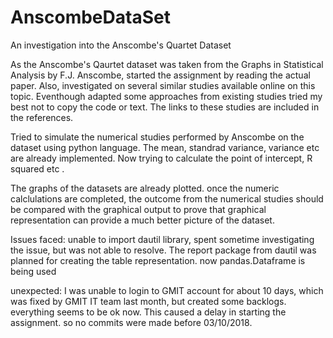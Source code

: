 # AnscombeDataSet
An investigation into the Anscombe's Quartet Dataset

As the Anscombe's Qaurtet dataset was taken from the Graphs in Statistical Analysis by F.J. Anscombe, started the assignment by reading the actual paper. Also, investigated on several similar studies available online on this topic. Eventhough adapted some approaches from existing studies tried my best not to copy the code or text. The links to these studies are included in the references.

Tried to simulate the numerical studies performed by Anscombe on the dataset using python language. The mean, standrad variance, variance etc are already implemented. Now trying to calculate the point of intercept, R squared etc .

The graphs of the datasets are already plotted. once the numeric calclulations are completed, the outcome from the numerical studies should be compared with the graphical output to prove that graphical representation can provide a much better picture of the dataset.

Issues faced:
unable to import dautil library, spent sometime investigating the issue, but was not able to resolve.
The report package from dautil was planned for creating the table representation. now pandas.Dataframe is being used

unexpected:
I was unable to login to GMIT account for about 10 days, which was fixed by GMIT IT team last month, but created some backlogs. 
everything seems to be ok now.
This caused a delay in starting the assignment. so no commits were made before 03/10/2018.
